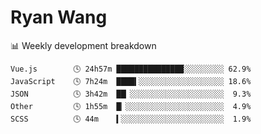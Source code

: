 # Ryan Wang

 <!-- waka-box start -->
📊 Weekly development breakdown
```text
Vue.js        🕓 24h57m ███████████████░░░░░░░░░ 62.9%
JavaScript    🕓 7h24m  ████▍░░░░░░░░░░░░░░░░░░░ 18.6%
JSON          🕓 3h42m  ██▏░░░░░░░░░░░░░░░░░░░░░  9.3%
Other         🕓 1h55m  █▏░░░░░░░░░░░░░░░░░░░░░░  4.9%
SCSS          🕓 44m    ▍░░░░░░░░░░░░░░░░░░░░░░░  1.9%
```
<!-- Powered by https://github.com/YouEclipse/waka-box-go . -->
<!-- waka-box end -->